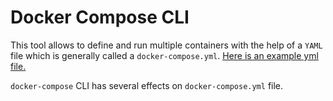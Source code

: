 # Docker Compose CLI

This tool allows to define and run multiple containers with the help of a `YAML` file which is generally called a `docker-compose.yml`.
[Here is an example yml file.](docker-compose-example.yml)

`docker-compose` CLI has several effects on `docker-compose.yml` file.
